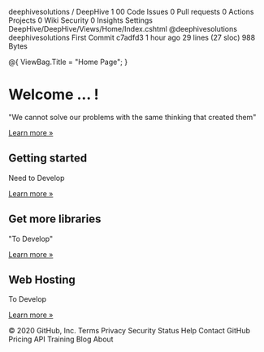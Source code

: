 deephivesolutions
/
DeepHive
1
00
 Code
 Issues 0
 Pull requests 0 Actions
 Projects 0
 Wiki
 Security 0
 Insights
 Settings
DeepHive/DeepHive/Views/Home/Index.cshtml
@deephivesolutions deephivesolutions First Commit
c7adfd3 1 hour ago
29 lines (27 sloc)  988 Bytes
  
@{
    ViewBag.Title = "Home Page";
}

<div class="jumbotron">
    <h1>Welcome ... !</h1>
    <p class="lead">"We cannot solve our problems with the same thinking that created them"</p>
    <p><a href="https://asp.net" class="btn btn-primary btn-lg">Learn more &raquo;</a></p>
</div>

<div class="row">
    <div class="col-md-4">
        <h2>Getting started</h2>
        <p>
            Need to Develop
        </p>
        <p><a class="btn btn-default" href="https://go.microsoft.com/fwlink/?LinkId=301865">Learn more &raquo;</a></p>
    </div>
    <div class="col-md-4">
        <h2>Get more libraries</h2>
        <p>"To Develop"</p>
        <p><a class="btn btn-default" href="https://go.microsoft.com/fwlink/?LinkId=301866">Learn more &raquo;</a></p>
    </div>
    <div class="col-md-4">
        <h2>Web Hosting</h2>
        <p>To Develop</p>
        <p><a class="btn btn-default" href="https://go.microsoft.com/fwlink/?LinkId=301867">Learn more &raquo;</a></p>
    </div>
</div>
© 2020 GitHub, Inc.
Terms
Privacy
Security
Status
Help
Contact GitHub
Pricing
API
Training
Blog
About

